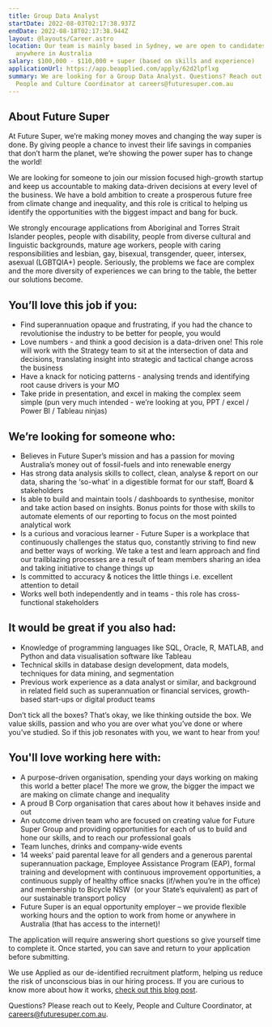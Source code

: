 ```yaml
---
title: Group Data Analyst
startDate: 2022-08-03T02:17:38.937Z
endDate: 2022-08-18T02:17:38.944Z
layout: @layouts/Career.astro
location: Our team is mainly based in Sydney, we are open to candidates from
  anywhere in Australia
salary: $100,000 - $110,000 + super (based on skills and experience)
applicationUrl: https://app.beapplied.com/apply/62d2lpflxg
summary: We are looking for a Group Data Analyst. Questions? Reach out to Keely,
  People and Culture Coordinator at careers@futuresuper.com.au
---
```


## About Future Super

At Future Super, we’re making money moves and changing the way super is done. By giving people a chance to invest their life savings in companies that don’t harm the planet, we’re showing the power super has to change the world!

We are looking for someone to join our mission focused high-growth startup and keep us accountable to making data-driven decisions at every level of the business. We have a bold ambition to create a prosperous future free from climate change and inequality, and this role is critical to helping us identify the opportunities with the biggest impact and bang for buck.

We strongly encourage applications from Aboriginal and Torres Strait Islander peoples, people with disability, people from diverse cultural and linguistic backgrounds, mature age workers, people with caring responsibilities and lesbian, gay, bisexual, transgender, queer, intersex, asexual (LGBTQIA+) people. Seriously, the problems we face are complex and the more diversity of experiences we can bring to the table, the better our solutions become.

## You’ll love this job if you:

- Find superannuation opaque and frustrating, if you had the chance to revolutionise the industry to be better for people, you would
- Love numbers - and think a good decision is a data-driven one! This role will work with the Strategy team to sit at the intersection of data and decisions, translating insight into strategic and tactical change across the business
- Have a knack for noticing patterns - analysing trends and identifying root cause drivers is your MO
- Take pride in presentation, and excel in making the complex seem simple (pun very much intended - we’re looking at you, PPT / excel / Power BI / Tableau ninjas)

## We’re looking for someone who:

- Believes in Future Super’s mission and has a passion for moving Australia’s money out of fossil-fuels and into renewable energy
- Has strong data analysis skills to collect, clean, analyse & report on our data, sharing the ‘so-what’ in a digestible format for our staff, Board & stakeholders
- Is able to build and maintain tools / dashboards to synthesise, monitor and take action based on insights. Bonus points for those with skills to automate elements of our reporting to focus on the most pointed analytical work
- Is a curious and voracious learner - Future Super is a workplace that continuously challenges the status quo, constantly striving to find new and better ways of working. We take a test and learn approach and find our trailblazing processes are a result of team members sharing an idea and taking initiative to change things up
- Is committed to accuracy & notices the little things i.e. excellent attention to detail
- Works well both independently and in teams - this role has cross-functional stakeholders

## It would be great if you also had:

- Knowledge of programming languages like SQL, Oracle, R, MATLAB, and Python and data visualisation software like Tableau
- Technical skills in database design development, data models, techniques for data mining, and segmentation
- Previous work experience as a data analyst or similar, and background in related field such as superannuation or financial services, growth-based start-ups or digital product teams

Don’t tick all the boxes? That’s okay, we like thinking outside the box. We value skills, passion and who you are over what you’ve done or where you’ve studied. So if this job resonates with you, we want to hear from you!

## You'll love working here with:

- A purpose-driven organisation, spending your days working on making this world a better place! The more we grow, the bigger the impact we are making on climate change and inequality
- A proud B Corp organisation that cares about how it behaves inside and out
- An outcome driven team who are focused on creating value for Future Super Group and providing opportunities for each of us to build and hone our skills, and to reach our professional goals
- Team lunches, drinks and company-wide events
- 14 weeks’ paid parental leave for all genders and a generous parental superannuation package, Employee Assistance Program (EAP), formal training and development with continuous improvement opportunities, a continuous supply of healthy office snacks (if/when you’re in the office) and membership to Bicycle NSW  (or your State’s equivalent) as part of our sustainable transport policy
- Future Super is an equal opportunity employer – we provide flexible working hours and the option to work from home or anywhere in Australia (that has access to the internet)!

The application will require answering short questions so give yourself time to complete it. Once started, you can save and return to your application before submitting.

We use Applied as our de-identified recruitment platform, helping us reduce the risk of unconscious bias in our hiring process. If you are curious to know more about how it works, [check out this blog post](https://www.linkedin.com/pulse/how-de-identified-recruitment-improving-diversity-our-veronica/?trackingId=0MnwcX%2BBRQSOTl0oogaIbA%3D%3D).

Questions? Please reach out to Keely, People and Culture Coordinator, at careers@futuresuper.com.au.
